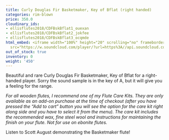 ```yaml
---
title: Curly Douglas Fir Basketmaker, Key of Bflat (right handed)
categories: rim-blown
price: 350.0
cloudinary_ids:
- ellisflutes2018/CDFBskBflat1_ouexan
- ellisflutes2018/CDFBskBflat2_jokfee
- ellisflutes2018/CDFBskBflat3_ocqmde
html_embed: <iframe width="100%" height="20" scrolling="no" frameborder="no" allow="autoplay"
  src="https://w.soundcloud.com/player/?url=https%3A//api.soundcloud.com/tracks/536548146&color=%23ff5500&inverse=false&auto_play=false&show_user=true"></iframe>
out_of_stock: true
inventory: 0
weight: '450'
---
```


Beautiful and rare Curly Douglas Fir Basketmaker, Key of Bflat for a right-handed player.  Sorry the sound sample is in the key of A, but it will give you a feeling for the range.

*For all wooden flutes, I recommend one of my Flute Care Kits.  They are only available as an add-on purchase at the time of checkout (after you have pressed the “Add to cart” button you will see the option for the care kit right along side and you have to select it from the menu). The care kit includes the recommended wax, fine steel wool and instructions for maintaining the finish on your flute.  Not for use on ebonite flutes.*

Listen to Scott August demonstrating the Basketmaker flute!